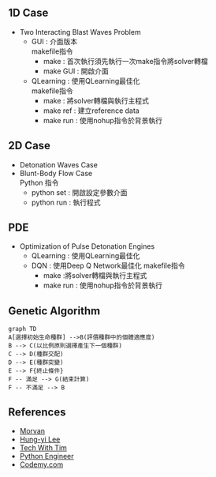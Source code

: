 ## 1D Case
* Two Interacting Blast Waves Problem
  * GUI : 介面版本 <br>
    makefile指令
    * make : 首次執行須先執行一次make指令將solver轉檔
    * make GUI : 開啟介面
  * QLearning : 使用QLearning最佳化 <br>
    makefile指令
    * make : 將solver轉檔與執行主程式
    * make ref : 建立reference data
    * make run : 使用nohup指令於背景執行  
## 2D Case
* Detonation Waves Case 
* Blunt-Body Flow Case <br>
  Python 指令
  * python set : 開啟設定參數介面
  * python run : 執行程式
## PDE
* Optimization of Pulse Detonation Engines
  * QLearning : 使用QLearning最佳化
  * DQN : 使用Deep Q Network最佳化
  makefile指令
    * make :將solver轉檔與執行主程式
    * make run : 使用nohup指令於背景執行  
## Genetic Algorithm
```mermaid
graph TD
A[選擇初始生命種群] -->B(評價種群中的個體適應度)
B --> C(以比例原則選擇產生下一個種群)
C --> D(種群交配)
D --> E(種群突變)
E --> F{終止條件}
F -- 滿足 --> G(結束計算)
F -- 不滿足 --> B
```
## References
* [Morvan](https://mofanpy.com/) <br>
* [Hung-yi Lee](https://www.youtube.com/channel/UC2ggjtuuWvxrHHHiaDH1dlQ) <br>
* [Tech With Tim](https://www.youtube.com/channel/UC4JX40jDee_tINbkjycV4Sg) <br>
* [Python Engineer](https://www.youtube.com/channel/UCbXgNpp0jedKWcQiULLbDTA) <br>
* [Codemy.com](https://www.youtube.com/channel/UCFB0dxMudkws1q8w5NJEAmw) <br>
